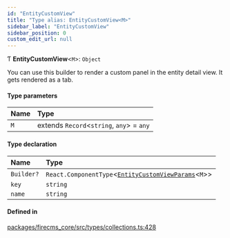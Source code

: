 ```yaml
---
id: "EntityCustomView"
title: "Type alias: EntityCustomView<M>"
sidebar_label: "EntityCustomView"
sidebar_position: 0
custom_edit_url: null
---
```


Ƭ **EntityCustomView**\<`M`\>: `Object`

You can use this builder to render a custom panel in the entity detail view.
It gets rendered as a tab.

#### Type parameters

| Name | Type |
| :------ | :------ |
| `M` | extends `Record`\<`string`, `any`\> = `any` |

#### Type declaration

| Name | Type |
| :------ | :------ |
| `Builder?` | `React.ComponentType`\<[`EntityCustomViewParams`](../interfaces/EntityCustomViewParams.md)\<`M`\>\> |
| `key` | `string` |
| `name` | `string` |

#### Defined in

[packages/firecms_core/src/types/collections.ts:428](https://github.com/FireCMSco/firecms/blob/d45f3739/packages/firecms_core/src/types/collections.ts#L428)
